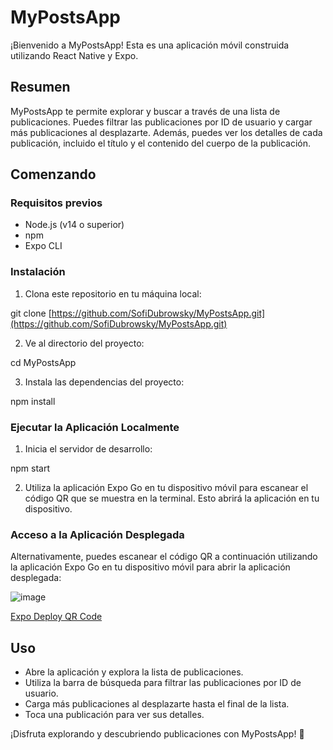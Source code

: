 # MyPostsApp

¡Bienvenido a MyPostsApp! Esta es una aplicación móvil construida utilizando React Native y Expo.

## Resumen

MyPostsApp te permite explorar y buscar a través de una lista de publicaciones. Puedes filtrar las publicaciones por ID de usuario y cargar más publicaciones al desplazarte. Además, puedes ver los detalles de cada publicación, incluido el título y el contenido del cuerpo de la publicación.

## Comenzando

### Requisitos previos

- Node.js (v14 o superior)
- npm 
- Expo CLI

### Instalación

1. Clona este repositorio en tu máquina local:

git clone [https://github.com/SofiDubrowsky/MyPostsApp.git](https://github.com/SofiDubrowsky/MyPostsApp.git)

2. Ve al directorio del proyecto:

cd MyPostsApp

3. Instala las dependencias del proyecto:

npm install

### Ejecutar la Aplicación Localmente

1. Inicia el servidor de desarrollo:

npm start

2. Utiliza la aplicación Expo Go en tu dispositivo móvil para escanear el código QR que se muestra en la terminal. Esto abrirá la aplicación en tu dispositivo.

### Acceso a la Aplicación Desplegada

Alternativamente, puedes escanear el código QR a continuación utilizando la aplicación Expo Go en tu dispositivo móvil para abrir la aplicación desplegada:

![image](https://github.com/SofiDubrowsky/MyPostsApp/assets/94505828/e9d0b8b5-15b6-4c5d-9f66-d7997782fcbc)

[Expo Deploy QR Code](https://expo.dev/@sofidubrowsky/mypostsapp?serviceType=classic&distribution=expo-go)

## Uso

- Abre la aplicación y explora la lista de publicaciones.
- Utiliza la barra de búsqueda para filtrar las publicaciones por ID de usuario.
- Carga más publicaciones al desplazarte hasta el final de la lista.
- Toca una publicación para ver sus detalles.

¡Disfruta explorando y descubriendo publicaciones con MyPostsApp! 🚀

